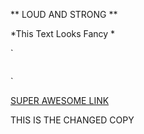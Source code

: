 


** LOUD AND STRONG **

*This Text Looks Fancy *

` <div>
    <img>

  </div>`

[SUPER AWESOME LINK](http://google.com/)



THIS IS THE CHANGED COPY



